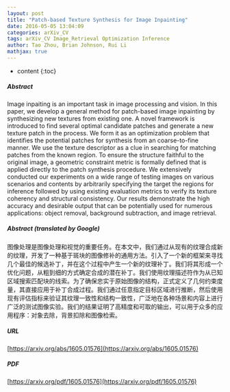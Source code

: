 ```yaml
---
layout: post
title: "Patch-based Texture Synthesis for Image Inpainting"
date: 2016-05-05 13:04:09
categories: arXiv_CV
tags: arXiv_CV Image_Retrieval Optimization Inference
author: Tao Zhou, Brian Johnson, Rui Li
mathjax: true
---
```


* content
{:toc}

##### Abstract
Image inpaiting is an important task in image processing and vision. In this paper, we develop a general method for patch-based image inpainting by synthesizing new textures from existing one. A novel framework is introduced to find several optimal candidate patches and generate a new texture patch in the process. We form it as an optimization problem that identifies the potential patches for synthesis from an coarse-to-fine manner. We use the texture descriptor as a clue in searching for matching patches from the known region. To ensure the structure faithful to the original image, a geometric constraint metric is formally defined that is applied directly to the patch synthesis procedure. We extensively conducted our experiments on a wide range of testing images on various scenarios and contents by arbitrarily specifying the target the regions for inference followed by using existing evaluation metrics to verify its texture coherency and structural consistency. Our results demonstrate the high accuracy and desirable output that can be potentially used for numerous applications: object removal, background subtraction, and image retrieval.

##### Abstract (translated by Google)
图像处理是图像处理和视觉的重要任务。在本文中，我们通过从现有的纹理合成新的纹理，开发了一种基于斑块的图像修补的通用方法。引入了一个新的框架来寻找几个最佳的候选补丁，并在这个过程中产生一个新的纹理补丁。我们将其形成一个优化问题，从粗到细的方式确定合成的潜在补丁。我们使用纹理描述符作为从已知区域搜索匹配块的线索。为了确保忠实于原始图像的结构，正式定义了几何约束度量，其直接应用于补丁合成过程。我们通过任意指定目标区域进行推断，然后使用现有评估指标来验证其纹理一致性和结构一致性，广泛地在各种场景和内容上进行广泛的测试图像实验。我们的结果证明了高精度和可取的输出，可以用于众多的应用程序：对象去除，背景扣除和图像检索。

##### URL
[https://arxiv.org/abs/1605.01576](https://arxiv.org/abs/1605.01576)

##### PDF
[https://arxiv.org/pdf/1605.01576](https://arxiv.org/pdf/1605.01576)


